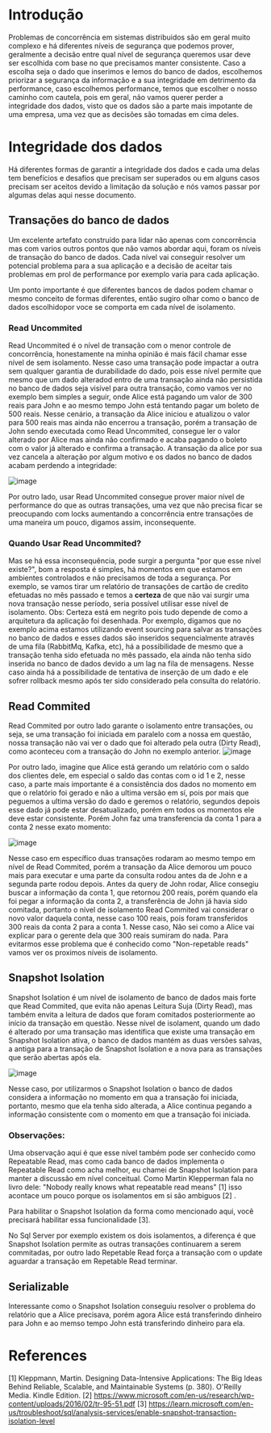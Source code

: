 # Introdução

Problemas de concorrência em sistemas distribuidos são em geral muito complexo e há diferentes níveis de segurança que podemos prover, geralmente a decisão entre qual nível de segurança queremos usar deve ser escolhida com base no que precisamos manter consistente. Caso a escolha seja o dado que inserimos e lemos do banco de dados, escolhemos priorizar a segurança da informação e a sua integridade em detrimento da performance, caso escolhemos performance, temos que escolher o nosso caminho com cautela, pois em geral, não vamos querer perder a integridade dos dados, visto que os dados são a parte mais impotante de uma empresa, uma vez que as decisões são tomadas em cima deles.

# Integridade dos dados

Há diferentes formas de garantir a integridade dos dados e cada uma delas tem benefícios e desafios que precisam ser superados ou em alguns casos precisam ser aceitos devido a limitação da solução e nós vamos passar por algumas delas aqui nesse documento.

## Transações do banco de dados

Um excelente artefato construído para lidar não apenas com concorrência mas com varios outros pontos que não vamos abordar aqui, foram os níveis de transação do banco de dados. Cada nível vai conseguir resolver um potencial problema para a sua aplicação e a decisão de aceitar tais problemas em prol de performance por exemplo varia para cada aplicação.

Um ponto importante é que diferentes bancos de dados podem chamar o mesmo conceito de formas diferentes, então sugiro olhar como o banco de dados escolhidopor voce se comporta em cada nível de isolamento.

### Read Uncommited 

Read Uncommited é o nível de transação com o menor controle de concorrência, honestamente na minha opinião é mais fácil chamar esse nível de sem isolamento. Nesse caso uma transação pode impactar a outra sem qualquer garantia de durabilidade do dado, pois esse nível permite que mesmo que um dado alteradod entro de uma transação ainda não persistida no banco de dados seja visível para outra transação, como vamos ver no exemplo bem simples a seguir, onde Alice está pagando um valor de 300 reais para John e ao mesmo tempo John está tentando pagar um boleto de 500 reais. Nesse cenário, a transação da Alice iniciou e atualizou o valor para 500 reais mas ainda não encerrou a transação, porém a transação de John sendo executada como Read Uncommited, consegue ler o valor alterado por Alice mas ainda não confirmado e acaba pagando o boleto com o valor já alterado e confirma a transação. A transação da alice por sua vez cancela a alteração por algum motivo e os dados no banco de dados acabam perdendo a integridade:

![image](https://github.com/gumberss/Rinha-Sharding/assets/38296002/732a0bca-ec0e-4096-8562-deb8ad0ae24f)

Por outro lado, usar Read Uncommited consegue prover maior nível de performance do que as outras transações, uma vez que não precisa ficar se preocupando com locks aumentando a concorrência entre transações de uma maneira um pouco, digamos assim, inconsequente.

### Quando Usar Read Uncommited?
Mas se há essa inconsequência, pode surgir a pergunta "por que esse nível existe?", bom a resposta é simples, há momentos em que estamos em ambientes controlados e não precisamos de toda a segurança. Por exemplo, se vamos tirar um relatório de transações de cartão de credito efetuadas no mês passado e temos a **certeza** de que não vai surgir uma nova transação nesse período, seria possível utilisar esse nível de isolamento. 
Obs: Certeza está em negrito pois tudo depende de como a arquitetura da aplicação foi desenhada. Por exemplo, digamos que no exemplo acima estamos utilizando event sourcing para salvar as transações no banco de dados e esses dados são inseridos sequencialmente através de uma fila (RabbitMq, Kafka, etc), há a possibilidade de mesmo que a transação tenha sido efetuada no mês passado, ela ainda não tenha sido inserida no banco de dados devido a um lag na fila de mensagens. Nesse caso ainda há a possibilidade de tentativa de inserção de um dado e ele sofrer rollback mesmo após ter sido considerado pela consulta do relatório.

## Read Commited 

Read Commited por outro lado garante o isolamento entre transações, ou seja, se uma transação foi iniciada em paralelo com a nossa em questão, nossa transação não vai ver o dado que foi alterado pela outra (Dirty Read), como aconteceu com a transação do John no exemplo anterior.
![image](https://github.com/gumberss/Rinha-Sharding/assets/38296002/86366fc3-3cef-47c0-a41b-50280dd68636)

Por outro lado, imagine que Alice está gerando um relatório com o saldo dos clientes dele, em especial o saldo das contas com o id 1 e 2, nesse caso, a parte mais importante é a consistência dos dados no momento em que o relatório foi gerado e não a ultima versão em sí, pois por mais que peguemos a ultima versão do dado e geremos o relatório, segundos depois esse dado já pode estar desatualizado, porém em todos os momentos ele deve estar consistente. Porém John faz uma transferencia da conta 1 para a conta 2 nesse exato momento:

![image](https://github.com/gumberss/Rinha-Sharding/assets/38296002/da099a82-f4b4-47d7-a8ff-b8abf8954d4c)

Nesse caso em específico duas transações rodaram ao mesmo tempo em nível de Read Commited, porém a transação da Alice demorou um pouco mais para executar e uma parte da consulta rodou antes da de John e a segunda parte rodou depois. Antes da query de John rodar, Alice consegiu buscar a informação da conta 1, que retornou 200 reais, porém quando ela foi pegar a informação da conta 2, a transferência de John já havia sido comitada, portanto o nível de isolamento Read Commited vai considerar o novo valor daquela conta, nesse caso 100 reais, pois foram transferidos 300 reais da conta 2 para a conta 1. Nesse caso, Não sei como a Alice vai explicar para o gerente dela que 300 reais sumiram do nada. Para evitarmos esse problema que é conhecido como "Non-repetable reads" vamos ver os proximos níveis de isolamento.

## Snapshot Isolation

Snapshot Isolation é um nível de isolamento de banco de dados mais forte que Read Commited, que evita não apenas Leitura Suja (Dirty Read), mas também envita a leitura de dados que foram comitados posteriormente ao início da transação em questão. Nesse nível de isolament, quando um dado é alterado por uma transação mas identifica que existe uma transação em Snapshot Isolation ativa, o banco de dados mantém as duas versões salvas, a antiga para a transação de Snapshot Isolation e a nova para as transações que serão abertas após ela.

![image](https://github.com/gumberss/Rinha-Sharding/assets/38296002/eed05bcc-6a92-4252-8a98-c145beb3a63d)

Nesse caso, por utilizarmos o Snapshot Isolation o banco de dados considera a informação no momento em qua a transação foi iniciada, portanto, mesmo que ela tenha sido alterada, a Alice continua pegando a informação consistente com o momento em que a transação foi iniciada.

### Observações:

Uma observação aqui é que esse nível também pode ser conhecido como Repeatable Read, mas como cada banco de dados implementa o Repeatable Read como acha melhor, eu chamei de Snapshot Isolation para manter a discussão em nível conceitual. Como Martin Klepperman fala no livro dele: "Nobody really knows what repeatable read means" [1] isso acontace um pouco porque os isolamentos em si são ambiguos [2] .

Para habilitar o Snapshot Isolation da forma como mencionado aqui, você precisará habilitar essa funcionalidade [3].

No Sql Server por exemplo existem os dois isolamentos, a diferença é que Snapshot Isolation permite as outras transações continuarem a serem commitadas, por outro lado Repetable Read força a transação com o update aguardar a transação em Repetable Read terminar.

## Serializable 

Interessante como o Snapshot Isolation conseguiu resolver o problema do relatório que a Alice precisava, porém agora Alice está transferindo dinheiro para John e ao memso tempo John está transferindo dinheiro para ela.


# References 

[1] Kleppmann, Martin. Designing Data-Intensive Applications: The Big Ideas Behind Reliable, Scalable, and Maintainable Systems (p. 380). O'Reilly Media. Kindle Edition. 
[2] https://www.microsoft.com/en-us/research/wp-content/uploads/2016/02/tr-95-51.pdf
[3] https://learn.microsoft.com/en-us/troubleshoot/sql/analysis-services/enable-snapshot-transaction-isolation-level
